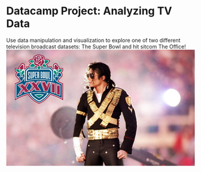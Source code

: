 # Datacamp Project: Analyzing TV Data
Use data manipulation and visualization to explore one of two different television broadcast datasets: The Super Bowl and hit sitcom The Office!
![Superbowl](image/web-superbowl.jpg)
